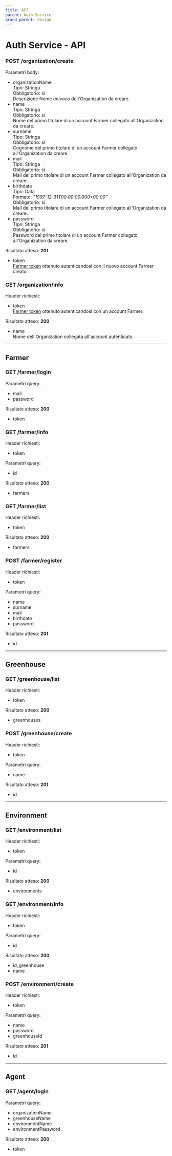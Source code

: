 ```yaml
---
title: API
parent: Auth Service
grand_parent: Design
---
```


# Auth Service - API

### **POST** /organization/**create**
Parametri body:
* organizationName  
Tipo: Stringa  
Obbligatorio: sì  
Descrizione Nome *univoco* dell'Organization da creare.
* name  
Tipo: Stringa  
Obbligatorio: sì  
Nome del primo titolare di un account Farmer collegato all'Organization da creare.
* surname  
Tipo: Stringa  
Obbligatorio: sì  
Cognome del primo titolare di un account Farmer collegato all'Organization da creare.
* mail  
Tipo: Stringa  
Obbligatorio: sì  
Mail del primo titolare di un account Farmer collegato all'Organization da creare.
* birthdate  
Tipo: Data  
Formato: *"1997-12-31T00:00:00.000+00:00"*  
Obbligatorio: sì  
Mail del primo titolare di un account Farmer collegato all'Organization da creare.
* password  
Tipo: Stringa  
Obbligatorio: sì  
Password del primo titolare di un account Farmer collegato all'Organization da creare.

Risultato atteso: **201**
* token  
<u>Farmer token</u> ottenuto autenticandosi con il nuovo account Farmer creato.

### **GET** /organization/**info**
Header richiesti:
* token  
<u>Farmer token</u> ottenuto autenticandosi con un account Farmer.

Risultato atteso: **200**
* name  
Nome dell'Organization collegata all'account autenticato.
---

## Farmer

### **GET** /farmer/**login**
Parametri query:
* mail
* password

Risultato atteso: **200**
* token

### **GET** /farmer/**info**
Header richiesti:
* token

Parametri query:
* id

Risultato atteso: **200**
* farmers

### **GET** /farmer/**list**
Header richiesti:
* token

Risultato atteso: **200**
* farmers

### **POST** /farmer/**register**
Header richiesti:
* token

Parametri query:
* name
* surname
* mail
* birthdate
* password

Risultato atteso: **201**
* id
---

## Greenhouse

### **GET** /greenhouse/**list**
Header richiesti:
* token

Risultato atteso: **200**
* greenhouses

### **POST** /greenhouse/**create**
Header richiesti:
* token

Parametri query:
* name

Risultato atteso: **201**
* id
---

## Environment

### **GET** /environment/**list**
Header richiesti:
* token

Parametri query:
* id

Risultato atteso: **200**
* environments

### **GET** /environment/**info**
Header richiesti:
* token

Parametri query:
* id

Risultato atteso: **200**
* id_greenhouse
* name

### **POST** /environment/**create**
Header richiesti:
* token

Parametri query:
* name
* password
* greenhouseId

Risultato atteso: **201**
* id
---

## Agent

### **GET** /agent/**login**
Parametri query:
* organizationName
* greenhouseName
* environmentName
* environmentPassword

Risultato atteso: **200**
* token